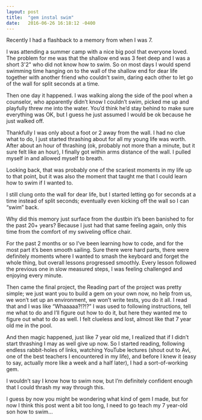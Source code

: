 ```yaml
---
layout: post
title:  "gem instal swim"
date:   2016-06-26 16:18:12 -0400
---
```



Recently I had a flashback to a memory from when I was 7.

I was attending a summer camp with a nice big pool that everyone loved. The problem for me was that the shallow end was 3 feet deep and I was a short 3'2" who did not know how to swim. So on most days I would spend swimming time hanging on to the wall of the shallow end for dear life together with another friend who couldn’t swim, daring each other to let go of the wall for split seconds at a time.

Then one day it happened. I was walking along the side of the pool when a counselor, who apparently didn’t know I couldn’t swim, picked me up and playfully threw me into the water. You’d think he’d stay behind to make sure everything was OK, but I guess he just assumed I would be ok because he just walked off.

Thankfully I was only about a foot or 2 away from the wall. I had no clue what to do, I just started thrashing about for all my young life was worth. After about an hour of thrashing (ok, probably not more than a minute, but it sure felt like an hour), I finally got within arms distance of the wall. I pulled myself in and allowed myself to breath.

Looking back, that was probably one of the scariest moments in my life up to that point, but it was also the moment that taught me that I could learn how to swim if I wanted to.

I still clung onto the wall for dear life, but I started letting go for seconds at a time instead of split seconds; eventually even kicking off the wall so I can “swim” back.

Why did this memory just surface from the dustbin it’s been banished to for the past 20+ years? Because I just had that same feeling again, only this time from the comfort of my swiveling office chair.

For the past 2 months or so I’ve been learning how to code, and for the most part it’s been smooth sailing. Sure there were hard parts, there were definitely moments where I wanted to smash the keyboard and forget the whole thing, but overall lessons progressed smoothly. Every lesson followed the previous one in slow measured steps, I was feeling challenged and enjoying every minute.

Then came the final project, the Reading part of the project was pretty simple; we just want you to build a gem on your own now, no help from us, we won’t set up an environment, we won’t write tests, you do it all. I read that and I was like “Whaaaaa?!?!?” I was used to following instructions, tell me what to do and I’ll figure out how to do it, but here they wanted me to figure out what to do as well. I felt clueless and lost, almost like that 7 year old me in the pool.

And then magic happened, just like 7 year old me, I realized that if I didn’t start thrashing I may as well give up now. So I started reading, following endless rabbit-holes of links, watching YouTube lectures (shout out to Avi, one of the best teachers I encountered in my life), and before I knew it (easy to say, actually more like a week and a half later), I had a sort-of-working gem. 

I wouldn’t say I know how to swim now, but I’m definitely confident enough that I could thrash my way through this.

I guess by now you might be wondering what kind of gem I made, but for now I think this post went a bit too long, I need to go teach my 7 year-old son how to swim...


